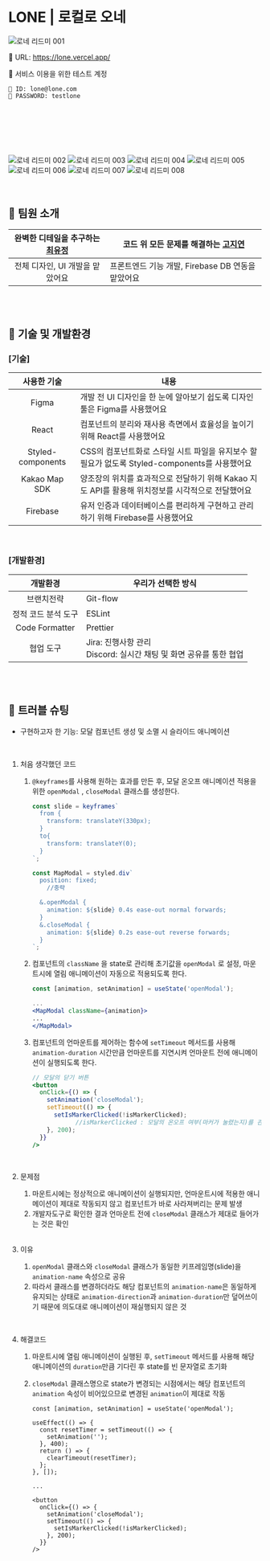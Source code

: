 # LONE | 로컬로 오네

![‎로네 리드미 ‎001](https://github.com/MUHABSA/LONE/assets/102042383/6fb1b521-7e50-40f8-9c28-43483c1297ca)

📄 URL: https://lone.vercel.app/

📄 서비스 이용을 위한 테스트 계정

```
💌 ID: lone@lone.com
🔐 PASSWORD: testlone
```
<br>


<br><br><br>

![‎로네 리드미 ‎002](https://github.com/MUHABSA/LONE/assets/102042383/ea3b4fa3-5ca4-4d81-9525-dcc39db29f65)
![‎로네 리드미 ‎003](https://github.com/MUHABSA/LONE/assets/102042383/d41d25e6-8b66-4dce-b017-d1cfe83888a3)
![‎로네 리드미 ‎004](https://github.com/MUHABSA/LONE/assets/102042383/bc61e356-fa0a-4888-9f80-16a70d4bdcb1)
![‎로네 리드미 ‎005](https://github.com/MUHABSA/LONE/assets/102042383/72c2d8c8-d43b-48db-a635-ffc1c652b787)
![‎로네 리드미 ‎006](https://github.com/MUHABSA/LONE/assets/102042383/2fbde44a-77a8-4481-ad86-e2bebc19f65e)
![‎로네 리드미 ‎007](https://github.com/MUHABSA/LONE/assets/102042383/00849c6f-ef7a-49a2-84ee-a786b79b0989)
![‎로네 리드미 ‎008](https://github.com/MUHABSA/LONE/assets/102042383/59060080-b141-46e4-9bba-99a63f9ee094)

<br>

## 🥂 팀원 소개
|완벽한 디테일을 추구하는 [최유정](https://github.com/yuzomi)|코드 위 모든 문제를 해결하는 [고지연](https://github.com/yeon1615)|
|:---:|---|
|전체 디자인, UI 개발을 맡았어요|프론트엔드 기능 개발, Firebase DB 연동을 맡았어요|

<br> <br>

## 🥂 기술 및 개발환경

### [기술]
|사용한 기술|내용|
|:---:|---|
|Figma|개발 전 UI 디자인을 한 눈에 알아보기 쉽도록 디자인 툴은 Figma를 사용했어요|
|React|컴포넌트의 분리와 재사용 측면에서 효율성을 높이기 위해 React를 사용했어요|
|Styled-components|CSS의 컴포넌트화로 스타일 시트 파일을 유지보수 할 필요가 없도록 Styled-components를 사용했어요|
|Kakao Map SDK|양조장의 위치를 효과적으로 전달하기 위해 Kakao 지도 API를 활용해 위치정보를 시각적으로 전달했어요|
|Firebase|유저 인증과 데이터베이스를 편리하게 구현하고 관리하기 위해 Firebase를 사용했어요|

<br>

### [개발환경]
|개발환경|우리가 선택한 방식|
|:---:|---|
|브랜치전략|Git-flow|
|정적 코드 분석 도구|ESLint|
|Code Formatter|Prettier|
|협업 도구|Jira: 진행사항 관리 <br> Discord: 실시간 채팅 및 화면 공유를 통한 협업|

<br> <br>

## 🥂 트러블 슈팅

- 구현하고자 한 기능: 모달 컴포넌트 생성 및 소멸 시 슬라이드 애니메이션

  <br>

1. 처음 생각했던 코드
    1. `@keyframes`를 사용해 원하는 효과를 만든 후, 모달 온오프 애니메이션 적용을 위한 `openModal` , `closeModal` 클래스를 생성한다.
        
        ```jsx
        const slide = keyframes`
          from {
            transform: translateY(330px);
          } 
          to{
            transform: translateY(0);
          }
        `;
        
        const MapModal = styled.div`
          position: fixed;
        	//중략
        
          &.openModal {
            animation: ${slide} 0.4s ease-out normal forwards;
          }
          &.closeModal {
            animation: ${slide} 0.2s ease-out reverse forwards;
          }
        `;
        ```
        
    2. 컴포넌트의 `className` 을 state로 관리해 초기값을 `openModal` 로 설정, 마운트시에 열림 애니메이션이 자동으로 적용되도록 한다.
        
        ```jsx
        const [animation, setAnimation] = useState('openModal');
        
        ...
        <MapModal className={animation}>
        ...
        </MapModal>
        ```
        
    3. 컴포넌트의 언마운트를 제어하는 함수에 `setTimeout` 메서드를 사용해 `animation-duration` 시간만큼 언마운트를 지연시켜 언마운트 전에 애니메이션이 실행되도록 한다.
        
        ```jsx
        // 모달의 닫기 버튼
        <button
          onClick={() => {
            setAnimation('closeModal');
            setTimeout(() => {
              setIsMarkerClicked(!isMarkerClicked); 
        			//isMarkerClicked : 모달의 온오프 여부(마커가 눌렸는지)를 관리하는 상태값
            }, 200);
          }}
        />
        ```

        <br>
        
2. 문제점
    1. 마운트시에는 정상적으로 애니메이션이 실행되지만, 언마운트시에 적용한 애니메이션이 제대로 작동되지 않고 컴포넌트가 바로 사라져버리는 문제 발생
    2. 개발자도구로 확인한 결과 언마운트 전에 `closeModal` 클래스가 제대로 들어가는 것은 확인

    <br>
    
3. 이유
    1. `openModal` 클래스와 `closeModal` 클래스가 동일한 키프레임명(slide)을 `animation-name` 속성으로 공유
    2. 따라서 클래스를 변경하더라도 해당 컴포넌트의 `animation-name`은 동일하게 유지되는 상태로 `animation-direction`과 `animation-duration`만 덮어쓰이기 때문에 의도대로 애니메이션이 재실행되지 않은 것

  <br>
    
4. 해결코드
    1. 마운트시에 열림 애니메이션이 실행된 후, `setTimeout` 메서드를 사용해 해당 애니메이션의 `duration`만큼 기다린 후 state를 빈 문자열로 초기화
    2. `closeModal` 클래스명으로 state가 변경되는 시점에서는 해당 컴포넌트의 `animation` 속성이 비어있으므로 변경된 `animation`이 제대로 작동
        
        ```tsx
        const [animation, setAnimation] = useState('openModal');
        
        useEffect(() => {
          const resetTimer = setTimeout(() => {
            setAnimation('');
          }, 400);
          return () => {
            clearTimeout(resetTimer);
          };
        }, []);
        
        ...
        
        <button
          onClick={() => {
            setAnimation('closeModal');
            setTimeout(() => {
              setIsMarkerClicked(!isMarkerClicked);
            }, 200);
          }}
        />
        ```
